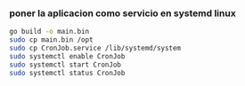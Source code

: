 
### poner la aplicacion como servicio en systemd linux
```bash
go build -o main.bin
sudo cp main.bin /opt
sudo cp CronJob.service /lib/systemd/system
sudo systemctl enable CronJob
sudo systemctl start CronJob 
sudo systemctl status CronJob
```
